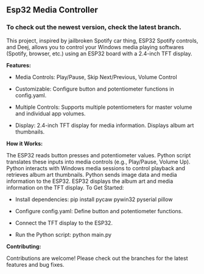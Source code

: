 ## **Esp32 Media Controller**

### To check out the newest version, check the latest branch.

This project, inspired by jailbroken Spotify car thing, ESP32 Spotify controls, and Deej, allows you to control your Windows media playing softwares (Spotify, browser, etc.) using an ESP32 board with a 2.4-inch TFT display.

**Features:**

- Media Controls: Play/Pause, Skip Next/Previous, Volume Control

- Customizable: Configure button and potentiometer functions in config.yaml.

- Multiple Controls: Supports multiple potentiometers for master volume and individual app volumes.
  
- Display: 2.4-inch TFT display for media information. Displays album art thumbnails.

**How it Works:**

The ESP32 reads button presses and potentiometer values.
Python script translates these inputs into media controls (e.g., Play/Pause, Volume Up).
Python interacts with Windows media sessions to control playback and retrieves album art thumbnails.
Python sends image data and media information to the ESP32.
ESP32 displays the album art and media information on the TFT display.
To Get Started:

- Install dependencies: pip install pycaw pywin32 pyserial pillow

- Configure config.yaml: Define button and potentiometer functions.

- Connect the TFT display to the ESP32.

- Run the Python script: python main.py

  
**Contributing:**

Contributions are welcome! Please check out the branches for the latest features and bug fixes.
